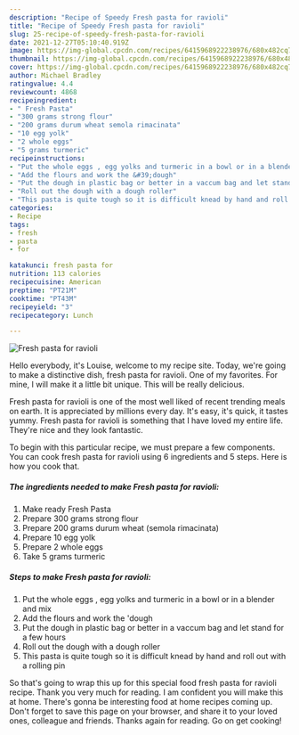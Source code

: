 ```yaml
---
description: "Recipe of Speedy Fresh pasta for ravioli"
title: "Recipe of Speedy Fresh pasta for ravioli"
slug: 25-recipe-of-speedy-fresh-pasta-for-ravioli
date: 2021-12-27T05:10:40.919Z
image: https://img-global.cpcdn.com/recipes/6415968922238976/680x482cq70/fresh-pasta-for-ravioli-recipe-main-photo.jpg
thumbnail: https://img-global.cpcdn.com/recipes/6415968922238976/680x482cq70/fresh-pasta-for-ravioli-recipe-main-photo.jpg
cover: https://img-global.cpcdn.com/recipes/6415968922238976/680x482cq70/fresh-pasta-for-ravioli-recipe-main-photo.jpg
author: Michael Bradley
ratingvalue: 4.4
reviewcount: 4868
recipeingredient:
- " Fresh Pasta"
- "300 grams strong flour"
- "200 grams durum wheat semola rimacinata"
- "10 egg yolk"
- "2 whole eggs"
- "5 grams turmeric"
recipeinstructions:
- "Put the whole eggs , egg yolks and turmeric in a bowl or in a blender and mix"
- "Add the flours and work the &#39;dough"
- "Put the dough in plastic bag or better in a vaccum bag and let stand for a few hours"
- "Roll out the dough with a dough roller"
- "This pasta is quite tough so it is difficult knead by hand and roll out with a rolling pin"
categories:
- Recipe
tags:
- fresh
- pasta
- for

katakunci: fresh pasta for 
nutrition: 113 calories
recipecuisine: American
preptime: "PT21M"
cooktime: "PT43M"
recipeyield: "3"
recipecategory: Lunch

---
```



![Fresh pasta for ravioli](https://img-global.cpcdn.com/recipes/6415968922238976/680x482cq70/fresh-pasta-for-ravioli-recipe-main-photo.jpg)

Hello everybody, it's Louise, welcome to my recipe site. Today, we're going to make a distinctive dish, fresh pasta for ravioli. One of my favorites. For mine, I will make it a little bit unique. This will be really delicious.



Fresh pasta for ravioli is one of the most well liked of recent trending meals on earth. It is appreciated by millions every day. It's easy, it's quick, it tastes yummy. Fresh pasta for ravioli is something that I have loved my entire life. They're nice and they look fantastic.


To begin with this particular recipe, we must prepare a few components. You can cook fresh pasta for ravioli using 6 ingredients and 5 steps. Here is how you cook that.

<!--inarticleads1-->

##### The ingredients needed to make Fresh pasta for ravioli:

1. Make ready  Fresh Pasta
1. Prepare 300 grams strong flour
1. Prepare 200 grams durum wheat (semola rimacinata)
1. Prepare 10 egg yolk
1. Prepare 2 whole eggs
1. Take 5 grams turmeric




<!--inarticleads2-->

##### Steps to make Fresh pasta for ravioli:

1. Put the whole eggs , egg yolks and turmeric in a bowl or in a blender and mix
1. Add the flours and work the &#39;dough
1. Put the dough in plastic bag or better in a vaccum bag and let stand for a few hours
1. Roll out the dough with a dough roller
1. This pasta is quite tough so it is difficult knead by hand and roll out with a rolling pin




So that's going to wrap this up for this special food fresh pasta for ravioli recipe. Thank you very much for reading. I am confident you will make this at home. There's gonna be interesting food at home recipes coming up. Don't forget to save this page on your browser, and share it to your loved ones, colleague and friends. Thanks again for reading. Go on get cooking!
